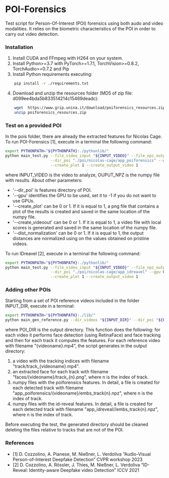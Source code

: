 # POI-Forensics

Test script for Person-Of-Interest (POI) forensics using both audo and video modalities.
It relies on the biometric characteristics of the POI in order to carry out video detection.

### Installation
1.	Install CUDA and FFmpeg with H264 on your system.
2.  Install Python>=3.7 with PyTorch>=1.7.1, TorchVision>=0.8.2, TorchAudio>=0.7.2 and Pip
3.	Install Python requirements executing:
```bash
    pip install -r ./requirements.txt
```
4.	Download and unzip the resources folder (MD5 of zip file: d099ee4bda5b833514214c15469deadc):
```bash
    wget  https://www.grip.unina.it/download/poiforensics_resources.zip
    unzip poiforensics_resources.zip
```

### Test on a provided POI
In the pois folder, there are already the extracted features for Nicolas Cage.
To run POI-Forensics [1], execute in a terminal the following command:
```bash
export PYTHONPATH="${PYTHONPATH}:./pythonlib/"
python main_test.py --file_video_input "${INPUT_VIDEO}" --file_npz_output "${OUPUT_NPZ}" \
                    --dir_poi "./poi/nicolas-cage/app_poiforensics" --gpu 0 \
                    --create_plot 1 --create_output_video 1
```

where INPUT_VIDEO is the video to analyze, OUPUT_NPZ is the numpy file with results.
About other parameters:
- '--dir_poi' is features directory of POI.
- '--gpu' identifies the GPU to be used, set it to -1 if you do not want to use GPUs.
- '--create_plot' can be 0 or 1. If it is equal to 1, a png file that contains a plot of the results is created and saved in the same location of the numpy file.
- '--create_videoout' can be 0 or 1. If it is equal to 1, a video file with local scores is generated and saved in the same location of the numpy file.
- '--dist_normalization' can be 0 or 1. If it is equal to 1, the output distances are normalized using on the values obtained on pristine videos.

To run IDreavel [2], execute in a terminal the following command:
```bash
export PYTHONPATH="${PYTHONPATH}:./pythonlib/"
python main_test.py --file_video_input "${INPUT_VIDEO}" --file_npz_output "${OUPUT_NPZ}" \
                    --dir_poi "./poi/nicolas-cage/app_idreavel" --gpu 0 \
                    --create_plot 1 --create_output_video 1
```


### Adding other POIs
Starting from a set of POI reference videos included in the folder INPUT_DIR, execute in a terminal:
```bash
export PYTHONPATH="${PYTHONPATH}:./lib/"
python main_gen_reference.py --dir_videos "${INPUT_DIR}" --dir_poi "${POI_DIR}" --gpu 0
```
where POI_DIR is the output directory. This function does the following: for each video it performs face detection (using RetinaFace) and face tracking and then for each track it computes the features.
For each reference video with filename "{videoname}.mp4", the script generates in the output directory:
1.	a video with the tracking indices with filename "track/track_{videoname}.mp4".
2.	an extracted face for each track with filename "faces/{videoname}/track_{n}.png", where n is the index of track.
3.	numpy files with the poiforensics features. In detail, a file is created for each detected track with filename "app_poiforensics/{videoname}/embs_track{n}.npz", where n is the index of track.
4.  numpy files with the id-reveal features. In detail, a file is created for each detected track with filename "app_idreveal/<videoname>/embs_track{n}.npz", where n is the index of track.

Before executing the test, the generated directory should be cleaned deleting the files relative to tracks that are not of the POI.

### References
- [1] D. Cozzolino, A. Pianese, M. Nießner, L. Verdoliva “Audio-Visual Person-of-Interest Deepfake Detection” CVPR workshop 2023
- [2] D. Cozzolino, A. Rössler, J. Thies, M. Nießner, L. Verdoliva “ID-Reveal: Identity-aware Deepfake video Detection” ICCV 2021
